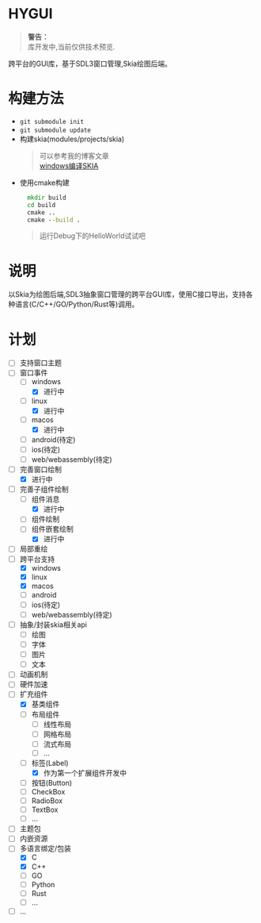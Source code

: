 # HYGUI

> **警告：**  
> 库开发中,当前仅供技术预览.
  

跨平台的GUI库，基于SDL3窗口管理,Skia绘图后端。

# 构建方法

- `git submodule init`
- `git submodule update`
- 构建skia(modules/projects/skia)
  > 可以参考我的博客文章  
  > [windows编译SKIA](https://blog.hyiy.top/archives/30/)
- 使用cmake构建
  ```cmd
    mkdir build
    cd build
    cmake ..
    cmake --build .
  ```
  > 运行Debug下的HelloWorld试试吧

# 说明

以Skia为绘图后端,SDL3抽象窗口管理的跨平台GUI库，使用C接口导出，支持各种语言(C/C++/GO/Python/Rust等)调用。

# 计划

- [ ] 支持窗口主题
- [ ] 窗口事件
    - [ ] windows
      - [x] 进行中
    - [ ] linux
      - [x] 进行中
    - [ ] macos
      - [x] 进行中
    - [ ] android(待定)
    - [ ] ios(待定)
    - [ ] web/webassembly(待定)
- [ ] 完善窗口绘制
  - [x] 进行中
- [ ] 完善子组件绘制
    - [ ] 组件消息
        - [x] 进行中
    - [ ] 组件绘制
    - [ ] 组件嵌套绘制
        - [x] 进行中
- [ ] 局部重绘
- [ ] 跨平台支持
    - [x] windows
    - [x] linux
    - [x] macos
    - [ ] android
    - [ ] ios(待定)
    - [ ] web/webassembly(待定)
- [ ] 抽象/封装skia相关api
    - [ ] 绘图
    - [ ] 字体
    - [ ] 图片
    - [ ] 文本
- [ ] 动画机制
- [ ] 硬件加速
- [ ] 扩充组件
    - [x] 基类组件
    - [ ] 布局组件
        - [ ] 线性布局
        - [ ] 网格布局
        - [ ] 流式布局
        - [ ] ...
    - [ ] 标签(Label)
        - [x] 作为第一个扩展组件开发中
    - [ ] 按钮(Button)
    - [ ] CheckBox
    - [ ] RadioBox
    - [ ] TextBox
    - [ ] ...
- [ ] 主题包
- [ ] 内嵌资源
- [ ] 多语言绑定/包装
    - [x] C
    - [x] C++
    - [ ] GO
    - [ ] Python
    - [ ] Rust
    - [ ] ...
- [ ] ...
